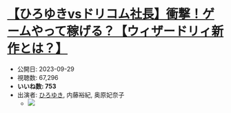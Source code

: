 # [【ひろゆきvsドリコム社長】衝撃！ゲームやって稼げる？【ウィザードリィ新作とは？】](https://www.youtube.com/watch?v=MUL_GI9Y4XM)
-   公開日: 2023-09-29
-   視聴数: 67,296
-   **いいね数: 753**
-   出演者: [ひろゆき](/rehacq_fan/people/ひろゆき "wikilink"), 内藤裕紀, 奥原妃奈子
    - [![](https://img.youtube.com/vi/MUL_GI9Y4XM/hqdefault.jpg)](https://www.youtube.com/watch?v=MUL_GI9Y4XM)
